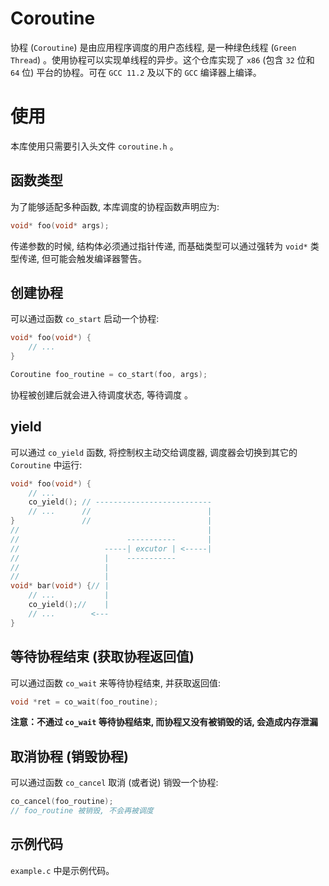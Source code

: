 # Coroutine
协程 (`Coroutine`) 是由应用程序调度的用户态线程, 是一种绿色线程 (`Green Thread`) 。使用协程可以实现单线程的异步。这个仓库实现了 `x86` (包含 `32` 位和 `64` 位) 平台的协程。可在 `GCC 11.2` 及以下的 `GCC` 编译器上编译。

# 使用
本库使用只需要引入头文件 `coroutine.h` 。

## 函数类型
为了能够适配多种函数, 本库调度的协程函数声明应为:

```C
void* foo(void* args);
```

传递参数的时候, 结构体必须通过指针传递, 而基础类型可以通过强转为 `void*` 类型传递, 但可能会触发编译器警告。

## 创建协程
可以通过函数 `co_start` 启动一个协程:

```C
void* foo(void*) {
    // ...
}

Coroutine foo_routine = co_start(foo, args);
```

协程被创建后就会进入待调度状态, 等待调度 。

## yield
可以通过 `co_yield` 函数, 将控制权主动交给调度器, 调度器会切换到其它的 `Coroutine` 中运行:

```C
void* foo(void*) {
    // ...
    co_yield(); // --------------------------
    // ...      //                          |
}               //                          |
//                                          |
//                        -----------       |
//                   -----| excutor | <-----|
//                   |    -----------
//                   |
//                   |
void* bar(void*) {// |
    // ...           |
    co_yield();//    |
    // ...        <---
}

```

## 等待协程结束 (获取协程返回值)
可以通过函数 `co_wait` 来等待协程结束, 并获取返回值:

```C
void *ret = co_wait(foo_routine);
```

**注意：不通过 `co_wait` 等待协程结束, 而协程又没有被销毁的话, 会造成内存泄漏**

## 取消协程 (销毁协程)
可以通过函数 `co_cancel` 取消 (或者说) 销毁一个协程:

```C
co_cancel(foo_routine);
// foo_routine 被销毁, 不会再被调度
```

## 示例代码
`example.c` 中是示例代码。